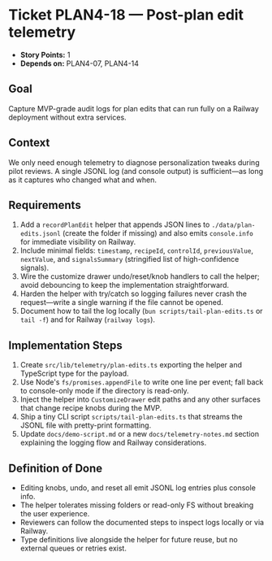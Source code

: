 # Ticket PLAN4-18 — Post-plan edit telemetry

- **Story Points:** 1
- **Depends on:** PLAN4-07, PLAN4-14

## Goal
Capture MVP-grade audit logs for plan edits that can run fully on a Railway deployment without extra services.

## Context
We only need enough telemetry to diagnose personalization tweaks during pilot reviews. A single JSONL log (and console output) is sufficient—as long as it captures who changed what and when.

## Requirements
1. Add a `recordPlanEdit` helper that appends JSON lines to `./data/plan-edits.jsonl` (create the folder if missing) and also emits `console.info` for immediate visibility on Railway.
2. Include minimal fields: `timestamp`, `recipeId`, `controlId`, `previousValue`, `nextValue`, and `signalsSummary` (stringified list of high-confidence signals).
3. Wire the customize drawer undo/reset/knob handlers to call the helper; avoid debouncing to keep the implementation straightforward.
4. Harden the helper with try/catch so logging failures never crash the request—write a single warning if the file cannot be opened.
5. Document how to tail the log locally (`bun scripts/tail-plan-edits.ts` or `tail -f`) and for Railway (`railway logs`).

## Implementation Steps
1. Create `src/lib/telemetry/plan-edits.ts` exporting the helper and TypeScript type for the payload.
2. Use Node's `fs/promises.appendFile` to write one line per event; fall back to console-only mode if the directory is read-only.
3. Inject the helper into `CustomizeDrawer` edit paths and any other surfaces that change recipe knobs during the MVP.
4. Ship a tiny CLI script `scripts/tail-plan-edits.ts` that streams the JSONL file with pretty-print formatting.
5. Update `docs/demo-script.md` or a new `docs/telemetry-notes.md` section explaining the logging flow and Railway considerations.

## Definition of Done
- Editing knobs, undo, and reset all emit JSONL log entries plus console info.
- The helper tolerates missing folders or read-only FS without breaking the user experience.
- Reviewers can follow the documented steps to inspect logs locally or via Railway.
- Type definitions live alongside the helper for future reuse, but no external queues or retries exist.
